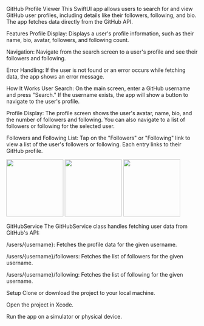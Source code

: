 GitHub Profile Viewer
This SwiftUI app allows users to search for and view GitHub user profiles, including details like their followers, following, and bio. The app fetches data directly from the GitHub API.

Features
Profile Display: Displays a user's profile information, such as their name, bio, avatar, followers, and following count.

Navigation: Navigate from the search screen to a user's profile and see their followers and following.

Error Handling: If the user is not found or an error occurs while fetching data, the app shows an error message.

How It Works
User Search: On the main screen, enter a GitHub username and press "Search." If the username exists, the app will show a button to navigate to the user's profile.

Profile Display: The profile screen shows the user's avatar, name, bio, and the number of followers and following. You can also navigate to a list of followers or following for the selected user.

Followers and Following List: Tap on the "Followers" or "Following" link to view a list of the user's followers or following. Each entry links to their GitHub profile.


<img src="https://github.com/user-attachments/assets/6b01f135-676c-4a89-a058-51380a07daee" width="150">
<img src="https://github.com/user-attachments/assets/e4318169-0be6-4b76-bd56-ec06e2239221" width="150">
<img src="https://github.com/user-attachments/assets/a65ac8e4-8ce7-45fc-ace8-5b1e3fa14bea" width="150">




GitHubService
The GitHubService class handles fetching user data from GitHub's API:

/users/{username}: Fetches the profile data for the given username.

/users/{username}/followers: Fetches the list of followers for the given username.

/users/{username}/following: Fetches the list of following for the given username.

Setup
Clone or download the project to your local machine.

Open the project in Xcode.

Run the app on a simulator or physical device.
